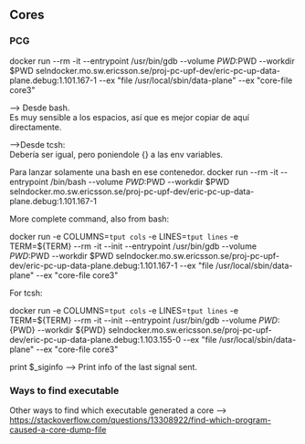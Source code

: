 ## Cores

### PCG


 docker run --rm -it --entrypoint /usr/bin/gdb --volume $PWD:$PWD --workdir $PWD selndocker.mo.sw.ericsson.se/proj-pc-upf-dev/eric-pc-up-data-plane.debug:1.101.167-1 --ex "file /usr/local/sbin/data-plane" --ex "core-file core3"

--> Desde bash. </br>Es muy sensible a los espacios, así que es mejor copiar de aquí directamente.

-->Desde tcsh:</br>
Debería ser igual, pero poniendole {} a las env variables.


Para lanzar solamente una bash en ese contenedor.
 docker run --rm -it --entrypoint /bin/bash --volume $PWD:$PWD --workdir $PWD selndocker.mo.sw.ericsson.se/proj-pc-upf-dev/eric-pc-up-data-plane.debug:1.101.167-1


More complete command, also from bash:

docker run -e COLUMNS=`tput cols` -e LINES=`tput lines` -e TERM=${TERM} --rm -it --init --entrypoint /usr/bin/gdb --volume $PWD:$PWD --workdir $PWD selndocker.mo.sw.ericsson.se/proj-pc-upf-dev/eric-pc-up-data-plane.debug:1.101.167-1 --ex "file /usr/local/sbin/data-plane" --ex "core-file core3"
 
 For tcsh:
 
docker run -e COLUMNS=`tput cols` -e LINES=`tput lines` -e TERM=${TERM} --rm -it --init --entrypoint /usr/bin/gdb --volume ${PWD}:${PWD} --workdir ${PWD} selndocker.mo.sw.ericsson.se/proj-pc-upf-dev/eric-pc-up-data-plane.debug:1.103.155-0 --ex "file /usr/local/sbin/data-plane" --ex "core-file core3"


print $_siginfo --> Print info of the last signal sent.

### Ways to find executable

Other ways to find which executable generated a core --> https://stackoverflow.com/questions/13308922/find-which-program-caused-a-core-dump-file